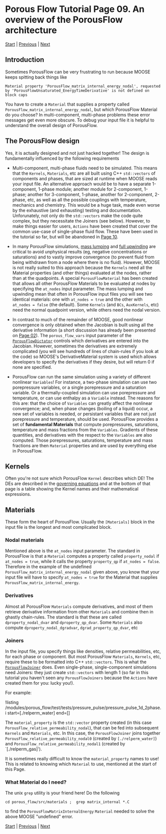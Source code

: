 # Porous Flow Tutorial Page 09.  An overview of the PorousFlow architecture

[Start](/porous_flow/tutorial_00.md) |
[Previous](/porous_flow/tutorial_08.md) |
[Next](/porous_flow/tutorial_10.md)

## Introduction

Sometimes PorousFlow can be very frustrating to run because MOOSE keeps spitting back things like

`Material property 'PorousFlow_matrix_internal_energy_nodal', requested by 'PorousFlowUnsaturated_EnergyTimeDerivative' is not defined on block caps`

You have to create a `Material` that supplies a property called `PorousFlow_matrix_internal_energy_nodal`, but which PorousFlow Material do you choose?  In multi-component, multi-phase problems these error messages get even more obscure.  To debug your input file it is helpful to understand the overall design of PorousFlow.

## The PorousFlow design

Yes, it is actually designed and not just hacked together!  The design is fundamentally influenced by the following requirements

 - Multi-component, multi-phase fluids need to be simulated.  This means that the `Kernels`, `Materials`, etc are all built using C++ `std::vectors` of components and phases, that are sized at runtime when MOOSE reads your input file.  An alternative approach would be to have a separate 1-component, 1-phase module; another module for 2-component, 1-phase; another for 3-component, 1-phase, another for 2-component, 2-phase, etc, as well as all the possible couplings with temperature, mechanics and chemistry.  This would be a huge task, made even worse by the exhaustive (and exhausting) testing and documentation.  Unforunately, not only do the `std::vectors` make the code quite complex, but they necessitate the Joiners (see below).  However, to make things easier for users, `Actions` have been created that cover the common use-case of single-phase fluid flow.  These have been used in the tutorial so far, but will be abandoned in [Page 10](/porous_flow/tutorial_10.md).

 - In many PorousFlow simulations, [mass lumping](/porous_flow/mass_lumping.md) and [full upwinding](/porous_flow/upwinding.md) are critical to avoid unphysical results (eg, negative concentrations or saturations) and to vastly improve convergence (to prevent fluid from being withdrawn from a node where there is no fluid).  However, MOOSE is not really suited to this approach because the `Kernels` need all the Material properties (and other things) evaluated at the nodes, rather than at the quadpoints.  A special `PorousFlowMaterial` has been created that allows all other PorousFlow Materials to be evaluated at nodes by specifying the `at_nodes` input parameter.  The mass lumping and upwinding mean that often in PorousFlow input files you will see two identical materials: one with `at_nodes = true` and the other with `at_nodes = false` (the default).  Some `Kernels` (and `BCs`, `AuxKernels`, etc) need the normal quadpoint version, while others need the nodal version.

 - In contrast to much of the remainder of MOOSE, good nonlinear convergence is only obtained when the Jacobian is built using all the derivative information (a short discussion has already been presented on [Page 02](/porous_flow/tutorial_02.md)).  The `porous_flow_vars` input parameter of the [`PorousFlowDictator`](/porous_flow/PorousFlowDictator.md) controls which derivatives are entered into the Jacobian.  However, sometimes the derivatives are extremely complicated (you will see hundreds of lines of chain-rules if you look at the code) so MOOSE's DerivativeMaterial system is used which allows developers to specify the derivatives if they desire, but will return 0 if none are specified.

 - PorousFlow can run the same simulation using a variety of different nonlinear `Variables`!  For instance, a two-phase simulation can use two porepressure variables, or a single porepressure and a saturation variable.  Or a thermally-coupled simulation can use porepressure and temperature, or can use enthalpy as a `Variable` instead.  The reasons for this are: that the choice of `Variables` can greatly affect the nonlinear convergence; and, when phase changes (boiling of a liquid) occur, a new set of variables is needed, or persistant variables that are not just porepressure and temperature, should be used.  PorousFlow provides a set of **fundamental Materials** that compute porepressures, saturations, temperature and mass fractions from the `Variables`.  Gradients of these quantities, and derivatives with the respect to the `Variables` are also computed.  Those porepressures, saturations, temperature and mass fractions are then `Material` properties and are used by everything else in PorousFlow.

## Kernels

Often you're not sure which PorousFlow `Kernel` describes which DE!  The DEs are described in the [governing equations](/porous_flow/governing_equations.md) and at the bottom of that page is a table showing the Kernel names and their mathematical expressions.

## Materials

These form the heart of PorousFlow.  Usually the `[Materials]` block in the input file is the longest and most complicated block.

### Nodal materials

Mentioned above is the `at_nodes` input parameter.  The standard in PorousFlow is that a `Material` computes a property called `property_nodal` if `at_nodes = true`, while it calls the property `property_qp` if `at_nodes = false`.  Therefore in the example of the undefined `PorousFlow_matrix_internal_energy_nodal` given above, you know that your input file will have to specify `at_nodes = true` for the Material that supplies `PorousFlow_matrix_internal_energy`.

### Derivatives

Almost all PorousFlow `Materials` compute derivatives, and most of them retrieve derivative information from other `Materials` and combine then in ghastly chain-rules.  The standard is that these are called `dproperty_nodal_dvar` and `dproperty_qp_dvar`.  Some `Materials` also compute `dproperty_nodal_dgradvar`, `dgrad_property_qp_dvar`, etc

### Joiners

In the input file, you specify things like densities, relative permeabilities, etc, for each phase or component.  But most PorousFlow `Materials`, `Kernels`, etc, require these to be formatted into C++ `std::vectors`.  This is what the [`PorousFlowJoiner`](/systems/Materials/porous_flow/PorousFlowJoiner.md) does.  Even single-phase, single-component simulations need Joiners: they just create `std::vectors` with length 1 (so far in this tutorial you haven't seen any `PorousFlowJoiners` because the `Actions` have created them for you: lucky you!).

For example:

!listing /modules/porous_flow/test/tests/pressure_pulse/pressure_pulse_1d_2phase.i start=[./relperm_water] end=[]

The `material_property` is the `std::vector` property created (in this case `PorousFlow_relative_permeability_nodal`), that can be fed into subsequent `Kernels` and `Materials`, etc.  In this case, the `PorousFlowJoiner` joins together `PorousFlow_relative_permeability_nodal0` (created by `[./relperm_water]`) and `PorousFlow_relative_permeability_nodal1` (created by `[./relperm_gas]').

It is sometimes really difficult to know the `material_property` names to use!  This is related to knowing which `Material` to use, mentioned at the start of this Page.

### What Material do I need?

The unix `grep` utility is your friend here!  Do the following

`cd porous_flow/src/materials ;  grep matrix_internal *.C`

to find the `PorousFlowMatrixInternalEnergy` `Material` needed to solve the above MOOSE "undefined" error.

[Start](/porous_flow/tutorial_00.md) |
[Previous](/porous_flow/tutorial_08.md) |
[Next](/porous_flow/tutorial_10.md)
